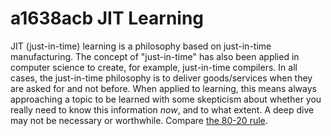 # a1638acb JIT Learning

JIT (just-in-time) learning is a philosophy based on just-in-time manufacturing. The concept of "just-in-time" has also been applied in computer science to create, for example, just-in-time compilers. In all cases, the just-in-time philosophy is to deliver goods/services when they are asked for and not before. When applied to learning, this means always approaching a topic to be learned with some skepticism about whether you really need to know this information _now_, and to what extent. A deep dive may not be necessary or worthwhile. Compare [the 80-20 rule](90a0f4fe_the_80_20_rule.md).